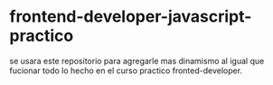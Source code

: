 # frontend-developer-javascript-practico
se usara este repositorio para agregarle mas dinamismo al igual que fucionar todo lo hecho
en el curso practico fronted-developer.
